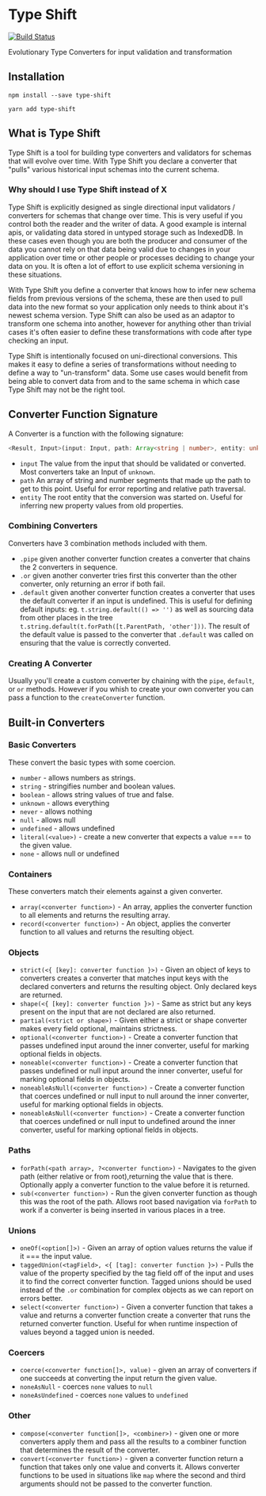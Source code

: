 # Type Shift
[![Build Status](https://travis-ci.com/RateGravity/type-shift.svg?branch=master)](https://travis-ci.com/RateGravity/type-shift)

Evolutionary Type Converters for input validation and transformation

## Installation
`npm install --save type-shift`

`yarn add type-shift`

## What is Type Shift
Type Shift is a tool for building type converters and validators for schemas that will evolve over time. With Type Shift you declare a converter that "pulls" various historical input schemas into the current schema.

### Why should I use Type Shift instead of X
Type Shift is explicitly designed as single directional input validators / converters for schemas that change over time. This is very useful if you control both the reader and the writer of data. A good example is internal apis, or validating data stored in untyped storage such as IndexedDB. In these cases even though you are both the producer and consumer of the data you cannot rely on that data being valid due to changes in your application over time or other people or processes deciding to change your data on you. It is often a lot of effort to use explicit schema versioning in these situations.

With Type Shift you define a converter that knows how to infer new schema fields from previous versions of the schema, these are then used to pull data into the new format so your application only needs to think about it's newest schema version. Type Shift can also be used as an adaptor to transform one schema into another, however for anything other than trivial cases it's often easier to define these transformations with code after type checking an input.

Type Shift is intentionally focused on uni-directional conversions. This makes it easy to define a series of transformations without needing to define a way to "un-transform" data. Some use cases would benefit from being able to convert data from and to the same schema in which case Type Shift may not be the right tool.

## Converter Function Signature
A Converter is a function with the following signature:
```ts
<Result, Input>(input: Input, path: Array<string | number>, entity: unknown) => Result;
```
- `input` The value from the input that should be validated or converted. Most converters take an Input of `unknown`.
- `path` An array of string and number segments that made up the path to get to this point. Useful for error reporting and relative path traversal.
- `entity` The root entity that the conversion was started on. Useful for inferring new property values from old properties.

### Combining Converters
Converters have 3 combination methods included with them.
- `.pipe` given another converter function creates a converter that chains the 2 converters in sequence.
- `.or` given another converter tries first this converter than the other converter, only returning an error if both fail.
- `.default` given another converter function creates a converter that uses the default converter if an input is undefined. This is useful for defining default inputs: eg. `t.string.default(() => '')` as well as sourcing data from other places in the tree `t.string.default(t.forPath([t.ParentPath, 'other']))`. The result of the default value is passed to the converter that `.default` was called on ensuring that the value is correctly converted.

### Creating A Converter
Usually you'll create a custom converter by chaining with the `pipe`, `default`, or `or` methods. However if you whish to create your own converter you can pass a function to the `createConverter` function.

## Built-in Converters

### Basic Converters
These convert the basic types with some coercion.
- `number` - allows numbers as strings.
- `string` - stringifies number and boolean values.
- `boolean` - allows string values of true and false.
- `unknown` - allows everything
- `never` - allows nothing
- `null` - allows null
- `undefined` - allows undefined
- `literal(<value>)` - create a new converter that expects a value === to the given value.
- `none` - allows null or undefined

### Containers
These converters match their elements against a given converter.
- `array(<converter function>)` - An array, applies the converter function to all elements and returns the resulting array.
- `record(<converter function>)` - An object, applies the converter function to all values and returns the resulting object.

### Objects
- `strict(<{ [key]: converter function }>)` - Given an object of keys to converters creates a converter that matches input keys with the declared converters and returns the resulting object. Only declared keys are returned.
- `shape(<{ [key]: converter function }>)` - Same as strict but any keys present on the input that are not declared are also returned.
- `partial(<strict or shape>)` - Given either a strict or shape converter makes every field optional, maintains strictness.
- `optional(<converter function>)` - Create a converter function that passes undefined input around the inner converter, useful for marking optional fields in objects.
- `noneable(<converter function>)` - Create a converter function that passes undefined or null input around the inner converter, useful for marking optional fields in objects.
- `noneableAsNull(<converter function>)` - Create a converter function that coerces undefined or null input to null around the inner converter, useful for marking optional fields in objects.
- `noneableAsNull(<converter function>)` - Create a converter function that coerces undefined or null input to undefined around the inner converter, useful for marking optional fields in objects.

### Paths
- `forPath(<path array>, ?<converter function>)` - Navigates to the given path (either relative or from root),returning the value that is there. Optionally apply a converter function to the value before it is returned.
- `sub(<converter function>)` - Run the given converter function as though this was the root of the path. Allows root based navigation via `forPath` to work if a converter is being inserted in various places in a tree.

### Unions
- `oneOf(<option[]>)` - Given an array of option values returns the value if it === the input value.
-  `taggedUnion(<tagField>, <{ [tag]: converter function }>)` - Pulls the value of the property specified by the tag field off of the input and uses it to find the correct converter function. Tagged unions should be used instead of the `.or` combination for complex objects as we can report on errors better.
- `select(<converter function>)` - Given a converter function that takes a value and returns a converter function create a converter that runs the returned converter function. Useful for when runtime inspection of values beyond a tagged union is needed.

### Coercers
- `coerce(<converter function[]>, value)` - given an array of converters if one succeeds at converting the input return the given value.
- `noneAsNull` - coerces `none` values to `null`
- `noneAsUndefined` - coerces `none` values to `undefined`

### Other
- `compose(<converter function[]>, <combiner>)` - given one or more converters apply them and pass all the results to a combiner function that determines the result of the converter.
- `convert(<converter function>)` - given a converter function return a function that takes only one value and converts it. Allows converter functions to be used in situations like `map` where the second and third arguments should not be passed to the converter function.
